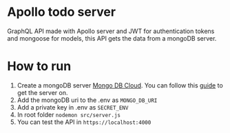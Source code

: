 # Apollo todo server

GraphQL API made with Apollo server and JWT for authentication tokens and mongoose for models,
this API gets the data from a mongoDB server.

# How to run

1. Create a mongoDB server [Mongo DB Cloud](https://www.mongodb.com/cloud). You can follow this [guide](https://medium.com/@sergio13prez/connecting-to-mongodb-atlas-d1381f184369) to get the server on.
2. Add the mongoDB uri to the .env as `MONGO_DB_URI`
3. Add a private key in .env as `SECRET_ENV`
4. In root folder `nodemon src/server.js`
5. You can test the API in `https://localhost:4000`
